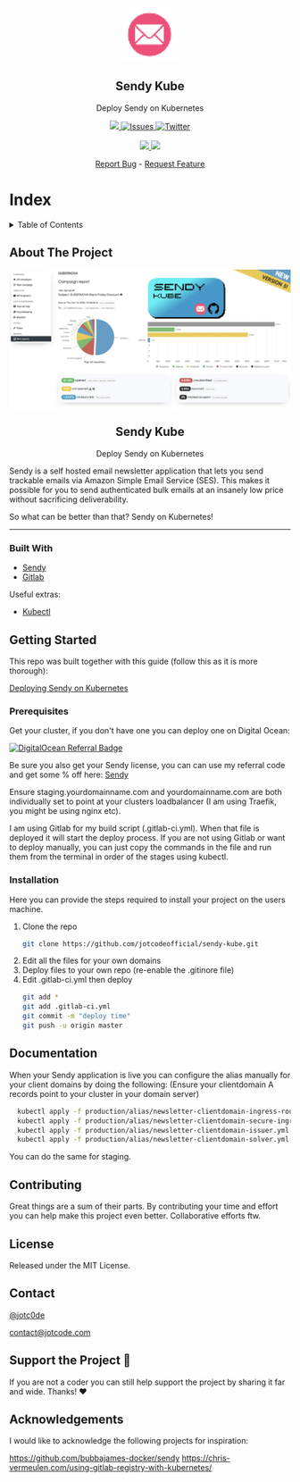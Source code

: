 <p align="center">
    <a href="https://github.com/jotcodeofficial/sendy-kube">
        <img width="100px" src="images/logo.png" align="center" alt="Sendy Kube Logo" />
    </a>
 <h2 align="center">Sendy Kube</h2>
 <p align="center">Deploy Sendy on Kubernetes</p>
</p>
  <p align="center">
    <a href="https://github.com/jotcodeofficial/sendy-kube/network/members">
      <img src="https://img.shields.io/github/forks/jotcodeofficial/sendy-kube" />
    </a>
    <a href="https://github.com/jotcodeofficial/sendy-kube/stargazers">
      <img alt="Issues" src="https://img.shields.io/github/stars/jotcodeofficial/sendy-kube" />
    </a>
    <a href="https://twitter.com/intent/follow?screen_name=jotc0de" target="_blank">
      <img alt="Twitter" src="https://img.shields.io/twitter/follow/jotc0de?style=social" />
    </a>
    <br />
    <br />
    <a href="https://blog.jotcode.com" target="_blank">
      <img src="https://img.shields.io/badge/Blog-Jotcode%20%E2%86%92-gray.svg?colorA=655BE1&colorB=4F44D6&style=for-the-badge"/>
    </a>
    <a href="https://jotcode.com" target="_blank">
      <img src="https://img.shields.io/badge/Website-Jotcode%20%E2%86%92-gray.svg?colorA=61c265&colorB=4CAF50&style=for-the-badge"/>
    </a>
    
  </p>

  <p align="center">
    <a href="https://github.com/jotcodeofficial/sendy-kube/issues/new/choose">Report Bug</a>
    -
    <a href="https://github.com/jotcodeofficial/sendy-kube/issues/new/choose">Request Feature</a>
  </p>

# Index

<!-- TABLE OF CONTENTS -->
<details closed="closed">
  <summary>Table of Contents</summary>
  <ol>
    <li>
      <a href="#about-the-project">About The Project</a>
      <ul>
        <li><a href="#built-with">Built With</a></li>
      </ul>
    </li>
    <li>
      <a href="#getting-started">Getting Started</a>
      <ul>
        <li><a href="#prerequisites">Prerequisites</a></li>
        <li><a href="#installation">Installation</a></li>
      </ul>
    </li>
    <li><a href="#usage">Documentation</a></li>
    <li><a href="#contributing">Contributing</a></li>
    <li><a href="#license">License</a></li>
    <li><a href="#contact">Contact</a></li>
    <li><a href="#support-the-project-sparkling_heart">Support the Project</a></li>
    <li><a href="#acknowledgements">Acknowledgements</a></li>
  </ol>
</details>

## About The Project

<p align="center">
    <a href="https://github.com/jotcodeofficial/sendy-kube">
        <img width="1000px" src="images/top-area.png" align="center" alt="Sendy Kube Project Image" />
    </a>
 <h2 align="center">Sendy Kube</h2>
 <p align="center">Deploy Sendy on Kubernetes</p>
</p>

Sendy is a self hosted email newsletter application that lets you send trackable emails via Amazon Simple Email Service (SES). This makes it possible for you to send authenticated bulk emails at an insanely low price without sacrificing deliverability.

So what can be better than that? Sendy on Kubernetes!

---

### Built With

* [Sendy](https://sendy.co/?ref=1yMCs)
* [Gitlab](https://gitlab.com/)

Useful extras:

* [Kubectl](https://kubernetes.io/docs/tasks/tools/)


## Getting Started

This repo was built together with this guide (follow this as it is more thorough):

<a href="https://blog.jotcode.com/deploying-sendy-on-kubernetes">Deploying Sendy on Kubernetes</a>

### Prerequisites

Get your cluster, if you don't have one you can deploy one on Digital Ocean:

<a href="https://www.digitalocean.com/?refcode=b972b3a2a6eb&utm_campaign=Referral_Invite&utm_medium=Referral_Program&utm_source=badge"><img src="https://web-platforms.sfo2.digitaloceanspaces.com/WWW/Badge%203.svg" alt="DigitalOcean Referral Badge" /></a>

Be sure you also get your Sendy license, you can can use my referral code and get some % off here: <a href="https://sendy.co/?ref=1yMCs">Sendy</a>

Ensure staging.yourdomainname.com and yourdomainname.com are both individually set to point at your clusters loadbalancer (I am using Traefik, you might be using nginx etc).

I am using Gitlab for my build script (.gitlab-ci.yml). When that file is deployed it will start the deploy process. If you are not using Gitlab or want to deploy manually, you can just copy the commands in the file and run them from the terminal in order of the stages using kubectl.

### Installation

Here you can provide the steps required to install your project on the users machine.

1. Clone the repo
   ```sh
   git clone https://github.com/jotcodeofficial/sendy-kube.git
   ```
2. Edit all the files for your own domains
3. Deploy files to your own repo (re-enable the .gitinore file)
3. Edit .gitlab-ci.yml then deploy 
   ```sh
   git add *
   git add .gitlab-ci.yml
   git commit -m "deploy time"
   git push -u origin master
   ```

## Documentation

When your Sendy application is live you can configure the alias manually for your client domains by doing the following:
(Ensure your clientdomain A records point to your cluster in your domain server)

```sh
  kubectl apply -f production/alias/newsletter-clientdomain-ingress-route.yml
  kubectl apply -f production/alias/newsletter-clientdomain-secure-ingress-route.yml
  kubectl apply -f production/alias/newsletter-clientdomain-issuer.yml
  kubectl apply -f production/alias/newsletter-clientdomain-solver.yml
 ```

 You can do the same for staging.

## Contributing

Great things are a sum of their parts. By contributing your time and effort you can help make this project even better. Collaborative efforts ftw.

## License

Released under the MIT License.

## Contact

[@jotc0de](https://twitter.com/jotc0de)

contact@jotcode.com

## Support the Project :sparkling_heart:

If you are not a coder you can still help support the project by sharing it far and wide.
Thanks! :heart:

## Acknowledgements

I would like to acknowledge the following projects for inspiration:

https://github.com/bubbajames-docker/sendy
https://chris-vermeulen.com/using-gitlab-registry-with-kubernetes/
